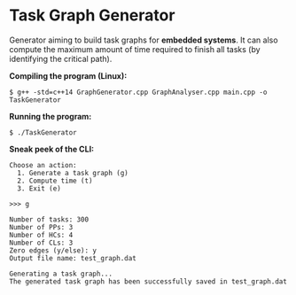 # Task Graph Generator
Generator aiming to build task graphs for **embedded systems**. It can also compute the maximum amount of time required to finish all tasks (by identifying the critical path).

**Compiling the program (Linux):**
```console
$ g++ -std=c++14 GraphGenerator.cpp GraphAnalyser.cpp main.cpp -o TaskGenerator
```

**Running the program:**
```console
$ ./TaskGenerator
```

**Sneak peek of the CLI:**
```console
Choose an action:
  1. Generate a task graph (g)
  2. Compute time (t)
  3. Exit (e)

>>> g

Number of tasks: 300
Number of PPs: 3
Number of HCs: 4
Number of CLs: 3
Zero edges (y/else): y
Output file name: test_graph.dat

Generating a task graph...
The generated task graph has been successfully saved in test_graph.dat
```